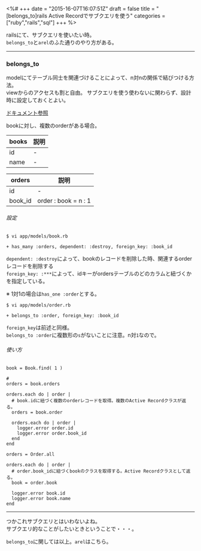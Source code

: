<%#
+++
date = "2015-16-07T16:07:51Z"
draft = false
title = "[belongs_to]rails Active Recordでサブクエリを使う"
categories = ["ruby","rails","sql"]
+++
%>

railsにて、サブクエリを使いたい時。<br>
`belongs_to`と`arel`のふた通りのやり方がある。<br>


************

### belongs_to

modelにてテーブル同士を関連づけることによって、n対nの関係で結びつける方法。<br>
viewからのアクセスも割と自由。
サブクエリを使う使わないに関わらず、設計時に設定しておくとよい。

<a href="http://railsdoc.com/references/belongs_to">ドキュメント参照</a>



bookに対し、複数のorderがある場合。

| books | 説明 |
| --- | --- |
| id | - |
| name | - |

| orders | 説明 |
| --- | --- |
| id | - |
| book_id | order : book = n : 1 |



###### 設定

```
$ vi app/models/book.rb

+ has_many :orders, dependent: :destroy, foreign_key: :book_id
```

`dependent: :destroy`によって、bookのレコードを削除した時、関連するorderレコードを削除する<br>
`foreign_key: :***`によって、idキーがordersテーブルのどのカラムと紐づくかを指定している。

※ 1対1の場合は`has_one :order`とする。

```
$ vi app/models/order.rb

+ belongs_to :order, foreign_key: :book_id
```

`foreign_key`は前述と同様。<br>
`belongs_to :order`に複数形の`s`がないことに注意。n対`1`なので。



###### 使い方

```
book = Book.find( 1 )

# 
orders = book.orders

orders.each do | order |
  # book.idに紐づく複数のorderレコードを取得。複数のActive Recordクラスが返る。
  orders = book.order

  orders.each do | order |
    logger.error order.id
    logger.error order.book_id
  end
end
```

```
orders = Order.all

orders.each do | order |
  # order.book_idに紐づくbookのクラスを取得する。Active Recordクラスとして返る。
  book = order.book

  logger.error book.id
  logger.error book.name
end
```


***********

つかこれサブクエリとはいわないよね。<br>
サブクエリ的なことがしたいときということで・・・。

`belongs_to`に関しては以上。`arel`はこちら。<br>

